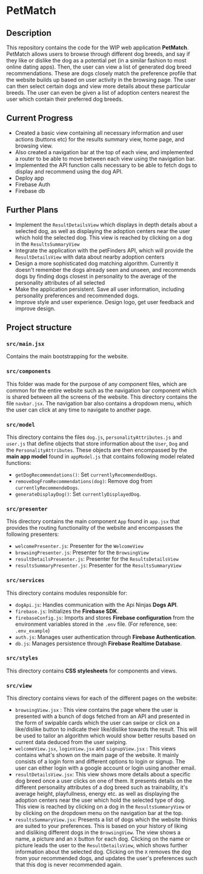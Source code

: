 # PetMatch
## Description
This repository contains the code for the WIP web application **PetMatch**. PetMatch allows users to browse through different dog breeds, and say if they like or dislike the dog as a potential pet (in a similar fashion to most online dating apps). Then, the user can view a list of generated dog breed recommendations. These are dogs closely match the preference profile that the website builds up based on user activity in the browsing page. The user can then select certain dogs and view more  details about these particular breeds. The user can even be given a list of adoption centers nearest the user which contain their preferred dog breeds.


## Current Progress
- Created a basic view containing all necessary information and user actions (buttons etc) for the results summary view, home page, and browsing view. 
- Also created a navigation bar at the top of each view, and implemented a router to be able to move between each view using the navigation bar. 
- Implemented the API function calls necessary to be able to fetch dogs to display and recommend using the dog API.
- Deploy app 
- Firebase Auth
- Firebase db


## Further Plans

- Implement the `ResultDetailsView` which displays in depth details about a selected dog, as well as displaying the adoption centers near the user which hold the selected dog. This view is reached by clicking on a dog in the `ResultsSummaryView`
- Integrate the application with the petFinders API, which will provide the `ResultDetailsView` with data about nearby adoption centers
- Design a more sophisticated dog matching algorithm. Currently it doesn't remember the dogs already seen and unseen, and recommends dogs by finding dogs closest in personality to the average of the personality attributes of all selected
- Make the application persistent. Save all user information, including personality preferences and recommended dogs. 
- Improve style and user experience. Design logo, get user feedback and improve design. 


## Project structure
### `src/main.jsx`
Contains the main bootstrapping for the website.

### `src/components`
This folder was made for the purpose of any component files, which  are common for the entire website such as the navigation bar component which is shared between all the screens of the website. This directory contains the file `navbar.jsx`. The navigation bar also contains a dropdown menu, which the user can click at any time to navigate to another page.

### `src/model`
This directory contains the files `dog.js`, `personalityAttributes.js` and `user.js` that define objects that store information about the `User`, `Dog` and the `PersonalityAttributes`. These objects are then encompassed by the **main app model** found in `appModel.js` that contains following model related functions: 
- `getDogRecommendations()`: Set `currentlyRecommendedDogs`.
- `removeDogFromRecommendations(dog)`: Remove dog from `currentlyRecommendeDogs`.
- `generateDisplayDog()`: Set `currentlyDisplayedDog`.

### `src/presenter`
This directory contains the main component `App` found in `app.jsx` that provides the routing functionality of the website and encompasses the following presenters: 

- `welcomePresenter.js`: Presenter for the `WelcomeView`
- `browsingPresenter.js`: Presenter for the `BrowsingView`
- `resultDetailsPresenter.js`: Presenter for the `ResultsDetailsView`
- `resultsSummaryPresenter.js`: Presenter for the `ResultsSummaryView`

### `src/services`
This directory contains modules responsible for:
- `dogApi.js`: Handles communication with the Api Ninjas **Dogs API**.
- `firebase.js`: Initializes the **Firebase SDK**.
- `firebaseConfig.js`: Imports and stores **Firebase configuration** from the environment variables stored in the `.env` file. (For reference, see: `.env_example`)
- `auth.js`: Manages user authentication through **Firebase Authentication**. 
- `db.js`: Manages persistence through **Firebase Realtime Database**.

### `src/styles`
This directory contains **CSS stylesheets** for components and views.

### `src/view`
This directory contains views for each of the different pages on the website:
- `browsingView.jsx` : This view contains the page where the user is presented with a bunch of dogs fetched from an API and presented in the form of swipable cards which the user can swipe or click on a like/dislike button to indicate their like/dislike towards the result. This will be used to tailor an algorithm which would show better results based on current data deduced from the user swiping.
- `welcomeView.jsx`, `loginView.jsx` and `signupView.jsx` : This views contains what's shown on the main page of the website. It mainly consists of a login form and different options to login or signup. The user can either login with a google account or login using another email.
- `resultDetailsView.jsx`: This view shows more details about a specific dog breed once a user clicks on one of them. It presents details on the different personality attributes of a dog breed such as trainability, it's average height, playfullness, energy etc. as well as displaying the adoption centers near the user which hold the selected type of dog. This view is reached by clicking on a dog in the `ResultsSummaryView` or by clicking on the dropdown menu on the navigation bar at the top.
- `resultsSummaryView.jsx`: Presents a list of dogs which the website thinks are suited to your preferences. This is based on your history of liking and disliking different dogs in the `BrowsingView`. The view shows a name, a picture and an `X` button for each dog. Clicking on the name or picture leads the user to the `ResultDetailsView`, which shows further information about the selected dog. Clicking on the `X` removes the dog from your recommended dogs, and updates the user's preferences such that this dog is never recommended again.
